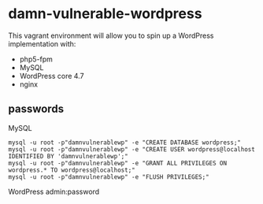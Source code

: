 # damn-vulnerable-wordpress
This vagrant environment will allow you to spin up a WordPress implementation with:
- php5-fpm
- MySQL
- WordPress core 4.7
- nginx


## passwords
MySQL
```
mysql -u root -p"damnvulnerablewp" -e "CREATE DATABASE wordpress;"
mysql -u root -p"damnvulnerablewp" -e "CREATE USER wordpress@localhost IDENTIFIED BY 'damnvulnerablewp';"
mysql -u root -p"damnvulnerablewp" -e "GRANT ALL PRIVILEGES ON wordpress.* TO wordpress@localhost;"
mysql -u root -p"damnvulnerablewp" -e "FLUSH PRIVILEGES;"
```

WordPress
admin:password
